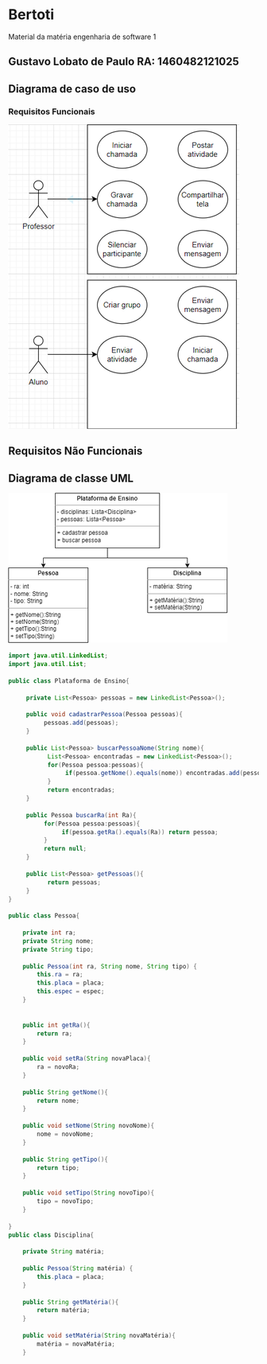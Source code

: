 # Bertoti
Material da matéria engenharia de software 1

## Gustavo Lobato de Paulo RA: 1460482121025

## Diagrama de caso de uso

### Requisitos Funcionais

<img src = "https://github.com/Gustavoldp/Bertoti/blob/master/requisito%20funcional.png">

## Requisitos Não Funcionais



## Diagrama de classe UML

<img src = "https://github.com/oliveira-gabriele/bertoti/blob/main/Engenharia%20de%20Software%20I/UML.drawio.png">

~~~java
import java.util.LinkedList;
import java.util.List;

public class Plataforma de Ensino{

     private List<Pessoa> pessoas = new LinkedList<Pessoa>();

     public void cadastrarPessoa(Pessoa pessoas){
          pessoas.add(pessoas);
     }

     public List<Pessoa> buscarPessoaNome(String nome){
           List<Pessoa> encontradas = new LinkedList<Pessoa>();
           for(Pessoa pessoa:pessoas){
                if(pessoa.getNome().equals(nome)) encontradas.add(pessoa);
           }
           return encontradas;
     }

     public Pessoa buscarRa(int Ra){
          for(Pessoa pessoa:pessoas){
               if(pessoa.getRa().equals(Ra)) return pessoa; 
          }
          return null;
     }

     public List<Pessoa> getPessoas(){
           return pessoas;
     }
}

public class Pessoa{
	
	private int ra;
	private String nome;
	private String tipo;
	
	public Pessoa(int ra, String nome, String tipo) {
		this.ra = ra;
		this.placa = placa;
		this.espec = espec;
	}


	public int getRa(){
		return ra;
	}
	
	public void setRa(String novaPlaca){
		ra = novoRa;
	}

	public String getNome(){
		return nome;
	}
	
	public void setNome(String novoNome){
		nome = novoNome;
	}

	public String getTipo(){
		return tipo;
	}
	
	public void setTipo(String novoTipo){
		tipo = novoTipo;
	}

}
public class Disciplina{
	
	private String matéria;
		
	public Pessoa(String matéria) {
		this.placa = placa;
	}

	public String getMatéria(){
		return matéria;
	}
	
	public void setMatéria(String novaMatéria){
		matéria = novaMatéria;
	}
~~~


